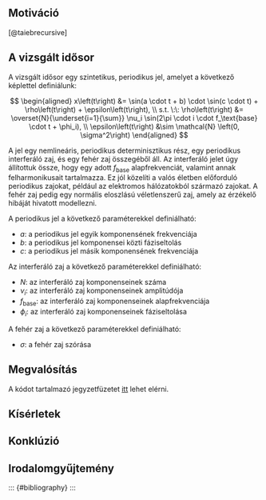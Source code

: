 ## Motiváció

[@taiebrecursive]

## A vizsgált idősor

A vizsgált idősor egy szintetikus, periodikus jel, amelyet a következő képlettel definiálunk:

$$
\begin{aligned}
x\left(t\right) &= \sin(a \cdot t + b) \cdot \sin(c \cdot t) + \rho\left(t\right) + \epsilon\left(t\right), \\
s.t. \:\: \rho\left(t\right) &= \overset{N}{\underset{i=1}{\sum}} \nu_i \sin(2\pi \cdot i \cdot f_\text{base} \cdot t + \phi_i), \\
\epsilon\left(t\right) &\sim \mathcal{N} \left(0, \sigma^2\right)
\end{aligned}
$$

A jel egy nemlineáris, periodikus determinisztikus rész, egy periodikus interferáló zaj, és egy fehér zaj összegéből áll. Az interferáló jelet úgy állítottuk össze, hogy egy adott $f_\text{base}$ alapfrekvenciát, valamint annak felharmonikusait tartalmazza. Ez jól közelíti a valós életben előforduló periodikus zajokat, például az elektromos hálózatokból származó zajokat. A fehér zaj pedig egy normális eloszlású véletlenszerű zaj, amely az érzékelő hibáját hivatott modellezni.

A periodikus jel a következő paraméterekkel definiálható:

- $a$: a periodikus jel egyik komponensének frekvenciája
- $b$: a periodikus jel komponensei közti fáziseltolás
- $c$: a periodikus jel másik komponensének frekvenciája

Az interferáló zaj a következő paraméterekkel definiálható:

- $N$: az interferáló zaj komponenseinek száma
- $\nu_i$: az interferáló zaj komponenseinek amplitúdója
- $f_\text{base}$: az interferáló zaj komponenseinek alapfrekvenciája
- $\phi_i$: az interferáló zaj komponenseinek fáziseltolása

A fehér zaj a következő paraméterekkel definiálható:

- $\sigma$: a fehér zaj szórása

## Megvalósítás

A kódot tartalmazó jegyzetfüzetet [itt](https://colab.research.google.com/drive/1vbjXEjMGOJvdmeCx64Wp0zAvEwHeoLsO#scrollTo=KY0a9gzobvrV) lehet elérni.

## Kísérletek

## Konklúzió

## Irodalomgyűjtemény

::: {#bibliography}
:::

